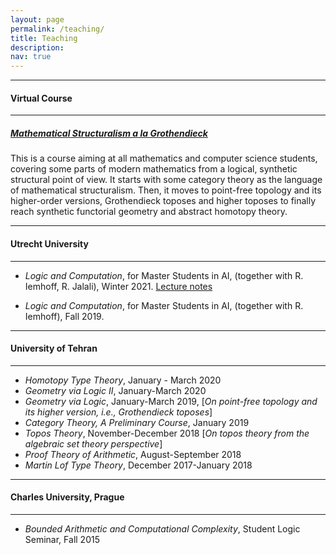 ```yaml
---
layout: page
permalink: /teaching/
title: Teaching
description: 
nav: true
---
```


***

#### Virtual Course

***

##### [_Mathematical Structuralism a la Grothendieck_ ](https://amirtabatabai.github.io/projects/MS/)

This is a course aiming at all mathematics and computer science students, covering some parts of modern mathematics from a logical, synthetic structural point of view. It starts with some category theory as the language of mathematical structuralism. Then, it moves to point-free topology and its higher-order versions, Grothendieck toposes and higher toposes to finally reach synthetic functorial geometry and abstract homotopy theory. 

***

#### Utrecht University

***
* _Logic and Computation_, for Master Students in AI, (together with R. Iemhoff, R. Jalali), Winter 2021.  [Lecture notes](/assets/pdf/CT.pdf)

* _Logic and Computation_, for Master Students in AI, (together with R. Iemhoff), Fall 2019.  
***

#### University of Tehran

***

* _Homotopy Type Theory_, January - March 2020  
* _Geometry via Logic II_, January-March 2020  
* _Geometry via Logic_, January-March 2019, [_On point-free topology and its higher version, i.e., Grothendieck toposes_]  
* _Category Theory, A Preliminary Course_, January 2019  
* _Topos Theory_, November-December 2018 [_On topos theory from the algebraic set theory perspective_]  
* _Proof Theory of Arithmetic_, August-September 2018  
* _Martin Lof Type Theory_, December 2017-January 2018  

***

#### Charles University, Prague

***

* _Bounded Arithmetic and Computational Complexity_, Student Logic Seminar, Fall 2015
